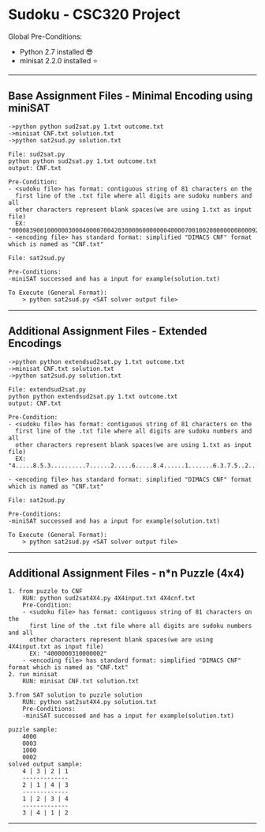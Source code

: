 # Sudoku - CSC320 Project
	
Global Pre-Conditions:
- Python 2.7 installed :sunglasses:
- minisat 2.2.0 installed :star:
--------------------------------------------------------------------------------------------------
Base Assignment Files - Minimal Encoding using miniSAT
--------------------------------------------------------------------------------------------------	
	->python python sud2sat.py 1.txt outcome.txt 
	->minisat CNF.txt solution.txt
	->python sat2sud.py solution.txt
	
	File: sud2sat.py
	python python sud2sat.py 1.txt outcome.txt 
	output: CNF.txt
	
	Pre-Condition:
	- <sudoku file> has format: contiguous string of 81 characters on the
	  first line of the .txt file where all digits are sudoku numbers and all 
	  other characters represent blank spaces(we are using 1.txt as input file)
	  EX: "000083900100000030004000070042030000600000004000070010020000000080009200000250006"
	- <encoding file> has standard format: simplified "DIMACS CNF" format which is named as "CNF.txt"

	File: sat2sud.py
	
	Pre-Conditions:
	-miniSAT successed and has a input for example(solution.txt)
	
	To Execute (General Format):
		> python sat2sud.py <SAT solver output file>
		
-------------------------------------------------------------------------------------------------
Additional Assignment Files - Extended Encodings
-------------------------------------------------------------------------------------------------

	->python python extendsud2sat.py 1.txt outcome.txt 
	->minisat CNF.txt solution.txt
	->python sat2sud.py solution.txt
	
	File: extendsud2sat.py
	python python extendsud2sat.py 1.txt outcome.txt 
	output: CNF.txt
	
	Pre-Condition:
	- <sudoku file> has format: contiguous string of 81 characters on the
	  first line of the .txt file where all digits are sudoku numbers and all 
	  other characters represent blank spaces(we are using 1.txt as input file)
	  EX: "4.....8.5.3..........7......2.....6.....8.4......1.......6.3.7.5..2.....1.4......
    
	- <encoding file> has standard format: simplified "DIMACS CNF" format which is named as "CNF.txt"

	File: sat2sud.py
	
	Pre-Conditions:
	-miniSAT successed and has a input for example(solution.txt)
	
	To Execute (General Format):
		> python sat2sud.py <SAT solver output file>



-------------------------------------------------------------------------------------------------
Additional Assignment Files - n*n Puzzle (4x4)
-------------------------------------------------------------------------------------------------
	1. from puzzle to CNF
		RUN: python sud2sat4X4.py 4X4input.txt 4X4cnf.txt
		Pre-Condition:
		- <sudoku file> has format: contiguous string of 81 characters on the
		  first line of the .txt file where all digits are sudoku numbers and all 
		  other characters represent blank spaces(we are using 4X4input.txt as input file)
		  EX: "4000000310000002"
		- <encoding file> has standard format: simplified "DIMACS CNF" format which is named as "CNF.txt"
	2. run minisat
		RUN: minisat CNF.txt solution.txt 
		
	3.from SAT solution to puzzle solution
		RUN: python sat2sut4X4.py solution.txt
		Pre-Conditions:
		-miniSAT successed and has a input for example(solution.txt)
		
	puzzle sample:
		4000
		0003
		1000
		0002	
	solved output sample:
		4 | 3 | 2 | 1
		-------------
		2 | 1 | 4 | 3
		-------------
		1 | 2 | 3 | 4
		-------------
		3 | 4 | 1 | 2

----------------------------------------------------------------------------------------------
